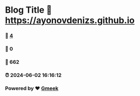 # Blog Title :link: https://ayonovdenizs.github.io 
### :page_facing_up: [4](https://ayonovdenizs.github.io/tag.html) 
### :speech_balloon: 0 
### :hibiscus: 662 
### :alarm_clock: 2024-06-02 16:16:12 
### Powered by :heart: [Gmeek](https://github.com/Meekdai/Gmeek)
